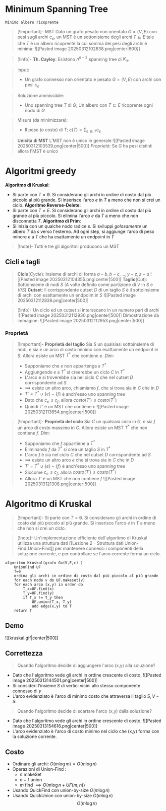 # Minimum Spanning Tree
	Minimo albero ricoprente

>[!important]- MST
>Dato un grafo pesato non orientato $G=(V,E)$ con pesi sugli archi $c_e$, un MST è un sottonisieme degli archi $T\subseteq E$ tale che $T$ è un albero ricoprente la cui somma dei pesi degli archi è minima:
>![[Pasted image 20250312102838.png|center|600]]

>[!info]- **Th. Cayley**: Esistono $n^{n-2}$ spanning tree di $K_n$.

> Input:
> - Un grafo connesso non orientato e pesato $G=(V,E)$ con archi con pesi $c_e$

>Soluzione ammissibile:
>- Uno spanning tree $T$ di $G$; Un albero con $T\subseteq E$ ricoprente ogni nodo di $G$

>Misura (da minimizzare):
>- Il peso (o costo) di $T$; $c(T)=\sum_{e\in T}c_e$ 

>**Unicità di MST**
>L'MST non è unico in generale:![[Pasted image 20250312103539.png|center|500]]
>*Proprietà*: Se $G$ ha pesi distinti allora l'MST è unico

# Algoritmi greedy

**Algoritmo di Kruskal**:
- Si parte con $T=\not0$. Si considerano gli archi in ordine di costo dal più piccolo al più grande. Si inserisce l'arco $e$ in $T$ a meno che non si crei un ciclo.
**Algoritmo Reverse-Delete**: 
- Si parte con $T=E$. Si considerano gli archi in ordine di costo dal più grande al più piccolo. Si elimina l'arco $e$ da $T$ a meno che non disconnetta $T$.
**Algoritmo di Prim**:
- Si inizia con un qualche nodo radice $s$. Si sviluppi *golosamente* un albero $T$ da $s$ verso l'esterno. Ad ogni step, si aggiunge l'arco di peso minore $e$ a $T$ che ha esattamente un endpoint in $T$

>[!note]- Tutti e tre gli algoritmi producono un MST

## Cicli e tagli

>**Ciclo**(*Cycle*): Insieme di archi di forma $a-b,b-c,...,y-z,z-a$ 
>![[Pasted image 20250312104355.png|center|500]]
>**Taglio**(*Cut*): Sottoinsieme di nodi $S$ (A volte definito come partizione di $V$ in $S$ e $V/S$)
>**Cutset**: Il corrispondente cutset $D$ di un taglio $S$ è il sottoinsieme di archi con esattamente un endpoint in $S$ 
>![[Pasted image 20250312112838.png|center|500]]

>[!info]- Un ciclo ed un cutset si intersecano in un numero pari di archi 
>![[Pasted image 20250312112930.png|center|500]]
>Dimostrazione da immagine:
>![[Pasted image 20250312112953.png|center|500]]

### Proprietà

>[!important]- **Proprietà del taglio**
>Sia $S$ un qualsiasi sottoinsieme di nodi, e sia $e$ un arco di costo minimo con esattamente un endpoint in $S$. Allora esiste un MST $T^*$ che contiene $e$.
>*Dim*:
>- Supponiamo che $e$ non appartenga a $T^*$
>- Aggiungendo $e$ a $T^*$ si creerebbe un ciclo $C$ in $T^*$
>- L'arco e si troverebbe sia nel ciclo $C$ che nel cutset $D$ corrispondente ad $S$
>- $\implies$ esiste un altro arco, chiamiamo $f$, che si trova sia in $C$ che in $D$
>- $T'=T^* \cup \{e\}-\{f\}$ è anch'esso uno spanning tree
>- Dato che $c_e\le c_f$, allora $costo(T')\le costo(T^*)$
>- Quindi $T'$ è un MST che contiene $e$
>![[Pasted image 20250312113654.png|center|500]]

>[!important]- **Proprietà del ciclo**
>Sia $C$ un qualsiasi ciclo in $G$, e sia $f$ un arco di costo massimo in $C$. Allora esiste un MST $T^*$ che non contiene $f$.
>*Dim*:
>- Supponiamo che $f$ appartiene a $T^*$
>- Eliminando $f$ da $T^*$ si crea un taglio $S$ in $T^*$
>- L'arco $f$ è sia nel ciclo $C$ che nel cutset $D$ corrispondente ad $S$
>- $\implies$ esiste un altro arco $e$ che si trova sia in $C$ che in $D$
>- $T'=T^*\cup \{e\}-\{f\}$ è anch'esso uno spanning tree
>- Siccome $c_e\le c_f$, allora $costo(T')\le costo(T^*)$
>- Allora $T'$ è un MST che non contiene $f$
>![[Pasted image 20250313121308.png|center|500]]

# Algoritmo di Kruskal

>[!important]- Si parte con $T=\not0$. Si considerano gli archi in ordine di costo dal più piccolo al più grande. Si inserisce l'arco $e$ in $T$ a meno che non si crei un ciclo.

>[!note]- Un'implementazione efficiente dell'algoritmo di Kruskal utilizza una struttura dati [[Lezione 2 - Struttura dati Union-Find|Union-Find]] per mantenere connessi i componenti della soluzione corrente, e per controllare se l'arco corrente forma un ciclo.

```pseudo codice
algoritmo Kruskal(grafo G=(V,E,c) )
	UnionFind UF
	T=0
	ordina gli archi in ordine di costo dal più piccolo al più grande
	for each nodo v do UF.makeset(v)
	for each arco (x,y) in order do
		T_x=UF.find(x)
		T_y=UF.find(y)
		if T_x != T_y then
			UF.union(T_x, T_y)
			add edge(x,y) to T
	return T
```

## Demo
![[kruskal.gif|center|500]]
## Correttezza
>Quando l'algoritmo decide di aggiungere l'arco (x,y) alla soluzione?
- Dato che l'algoritmo vede gli archi in ordine crescente di costo,
![[Pasted image 20250313144501.png|center|500]]
- Si consideri l'insieme $S$ di vertici vicini allo stesso componente connesso di $y$
- L'arco evidenziato è l'arco di minimo costo che attraversa il taglio $S, V-S$.
>Quando l'algoritmo decide di scartare l'arco (x,y) dalla soluzione?
- Dato che l'algoritmo vede gli archi in ordine crescente di costo,
![[Pasted image 20250313154616.png|center|500]]
- L'arco evidenziato è l'arco di costo minimo nel ciclo che (x,y) forma con la soluzione corrente.
## Costo
- Ordinare gli archi: $O(m\log m)=O(m\log n)$
- Operazioni di Union-Find :
	- $n$ makeSet
	- $n-1$ union
	- $m$ find
$\implies O(m \log n + UF(m,n))$
- Usando QuickFind con union-by-size $O(m\log n)$
- Usando QuickUnion con union-by-size $O(m\log n)$
$$O(m\log n)$$
